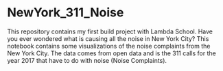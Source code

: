 # NewYork_311_Noise

This repository contains my first build project with Lambda School.  Have you ever wondered what is causing all the noise in New York City?  This notebook contains some visualizations of the noise complaints from the New York City.  The data comes from open data and is the 311 calls for the year 2017 that have to do with noise (Noise Complaints).
